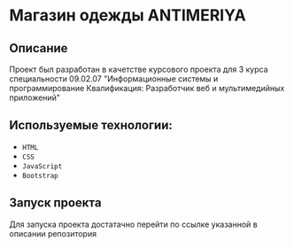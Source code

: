 # Магазин одежды ANTIMERIYA

## Описание

Проект был разработан в качетстве курсового проекта для 3 курса специальности 09.02.07 "Информационные системы и программирование Квалификация: Разработчик веб и мультимедийных приложений"

## Используемые технологии:

* `HTML`
* `CSS`
* `JavaScript`
* `Bootstrap`

## Запуск проекта 

Для запуска проекта достатачно перейти по ссылке указанной в описании репозитория